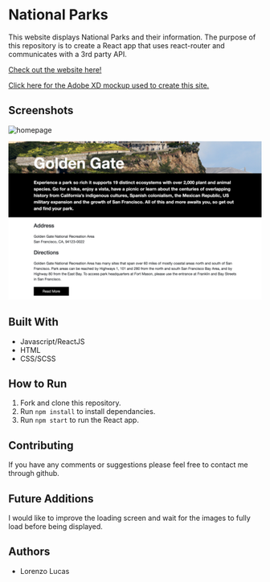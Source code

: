 # National Parks

This website displays National Parks and their information. The purpose of this repository is to create a React app that uses react-router and communicates with a 3rd party API. 

[Check out the website here!](https://zealous-villani-add409.netlify.com)

[Click here for the Adobe XD mockup used to create this site.](https://drive.google.com/file/d/1DJS8ysB1N9Kp89_V_loagQiFNU_4jZoN/view?usp=sharing)

## Screenshots

![homepage](./homepage.png)

![park1](./park1.png)


## Built With

* Javascript/ReactJS
* HTML
* CSS/SCSS

## How to Run

1. Fork and clone this repository.
2. Run `npm install` to install dependancies.
3. Run `npm start` to run the React app.


## Contributing

If you have any comments or suggestions please feel free to contact me through github.  

## Future Additions

I would like to improve the loading screen and wait for the images to fully load before being displayed.

## Authors

* Lorenzo Lucas 
